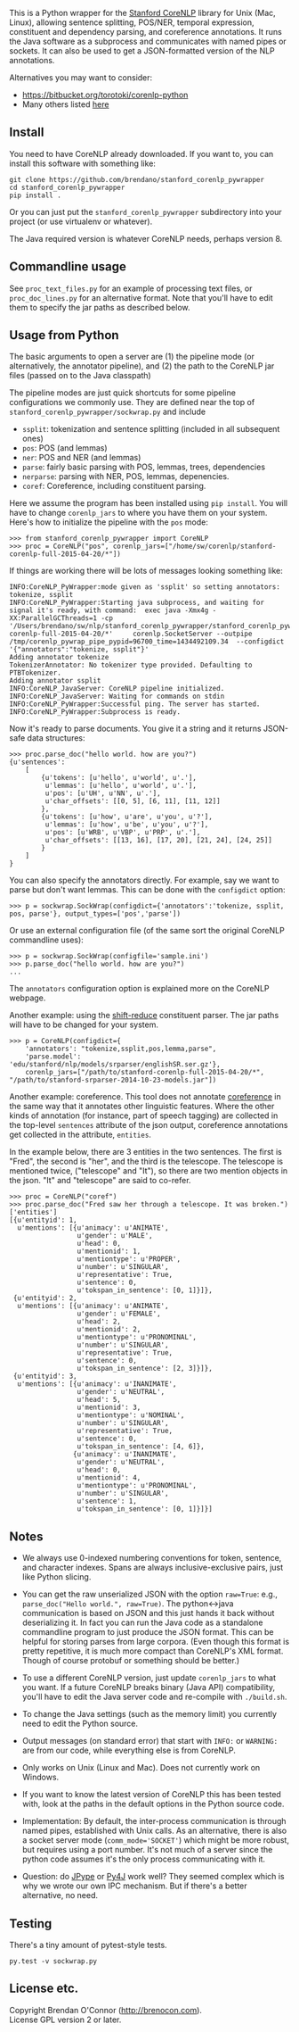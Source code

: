 This is a Python wrapper for the [Stanford CoreNLP][c] library for Unix (Mac,
Linux), allowing sentence splitting, POS/NER, temporal expression, constituent
and dependency parsing, and coreference annotations. It runs the Java software
as a subprocess and communicates with named pipes or sockets.  It can also be
used to get a JSON-formatted version of the NLP annotations.

Alternatives you may want to consider:

  * https://bitbucket.org/torotoki/corenlp-python
  * Many others listed [here][c]

[c]: http://nlp.stanford.edu/software/corenlp.shtml

## Install

You need to have CoreNLP already downloaded.
If you want to, you can install this software with something like:

```
git clone https://github.com/brendano/stanford_corenlp_pywrapper
cd stanford_corenlp_pywrapper
pip install .
```

Or you can just put the `stanford_corenlp_pywrapper` subdirectory into your
project (or use virtualenv or whatever).

The Java required version is whatever CoreNLP needs, perhaps version 8.

## Commandline usage

See `proc_text_files.py` for an example of processing text files, or
`proc_doc_lines.py` for an alternative format. Note that you'll have to edit
them to specify the jar paths as described below.

## Usage from Python

The basic arguments to open a server are 
    (1) the pipeline mode (or alternatively, the annotator pipeline), and
    (2) the path to the CoreNLP jar files (passed on to the Java classpath)

The pipeline modes are just quick shortcuts for some pipeline configurations we
commonly use.  They are defined near the top of
`stanford_corenlp_pywrapper/sockwrap.py` and include

  * `ssplit`: tokenization and sentence splitting (included in all subsequent ones)
  * `pos`: POS (and lemmas)
  * `ner`: POS and NER (and lemmas)
  * `parse`: fairly basic parsing with POS, lemmas, trees, dependencies
  * `nerparse`: parsing with NER, POS, lemmas, depenencies.
  * `coref`: Coreference, including constituent parsing.

Here we assume the program has been installed using `pip install`.  You will
have to change `corenlp_jars` to where you have them on your system.
Here's how to initialize the pipeline with the `pos` mode:

```
>>> from stanford_corenlp_pywrapper import CoreNLP
>>> proc = CoreNLP("pos", corenlp_jars=["/home/sw/corenlp/stanford-corenlp-full-2015-04-20/*"])
```

If things are working there will be lots of messages looking something like:

```
INFO:CoreNLP_PyWrapper:mode given as 'ssplit' so setting annotators: tokenize, ssplit
INFO:CoreNLP_PyWrapper:Starting java subprocess, and waiting for signal it's ready, with command:  exec java -Xmx4g -XX:ParallelGCThreads=1 -cp '/Users/brendano/sw/nlp/stanford_corenlp_pywrapper/stanford_corenlp_pywrapper/lib/*:/home/sw/corenlp/stanford-corenlp-full-2015-04-20/*'     corenlp.SocketServer --outpipe /tmp/corenlp_pywrap_pipe_pypid=96700_time=1434492109.34  --configdict '{"annotators":"tokenize, ssplit"}'
Adding annotator tokenize
TokenizerAnnotator: No tokenizer type provided. Defaulting to PTBTokenizer.
Adding annotator ssplit
INFO:CoreNLP_JavaServer: CoreNLP pipeline initialized.
INFO:CoreNLP_JavaServer: Waiting for commands on stdin
INFO:CoreNLP_PyWrapper:Successful ping. The server has started.
INFO:CoreNLP_PyWrapper:Subprocess is ready.
```

Now it's ready to parse documents.  You give it a string and it returns
JSON-safe data structures: 

```
>>> proc.parse_doc("hello world. how are you?")
{u'sentences': 
    [
        {u'tokens': [u'hello', u'world', u'.'],
         u'lemmas': [u'hello', u'world', u'.'],
         u'pos': [u'UH', u'NN', u'.'],
         u'char_offsets': [[0, 5], [6, 11], [11, 12]]
        },
        {u'tokens': [u'how', u'are', u'you', u'?'],
         u'lemmas': [u'how', u'be', u'you', u'?'],
         u'pos': [u'WRB', u'VBP', u'PRP', u'.'],
         u'char_offsets': [[13, 16], [17, 20], [21, 24], [24, 25]]
        }
    ]
}
```

You can also specify the annotators directly. For example,
say we want to parse but don't want lemmas. This can be done
with the `configdict` option:

```
>>> p = sockwrap.SockWrap(configdict={'annotators':'tokenize, ssplit, pos, parse'}, output_types=['pos','parse'])
```

Or use an external configuration file (of the same sort the original CoreNLP commandline uses):

```
>>> p = sockwrap.SockWrap(configfile='sample.ini')
>>> p.parse_doc("hello world. how are you?")
...
```

The `annotators` configuration option is explained more on the CoreNLP webpage.

Another example: using the [shift-reduce][sr] constituent parser.  The jar
paths will have to be changed for your system.

```
>>> p = CoreNLP(configdict={
    'annotators': "tokenize,ssplit,pos,lemma,parse",
    'parse.model': 'edu/stanford/nlp/models/srparser/englishSR.ser.gz'},  
    corenlp_jars=["/path/to/stanford-corenlp-full-2015-04-20/*", "/path/to/stanford-srparser-2014-10-23-models.jar"])
```

[sr]: http://nlp.stanford.edu/software/srparser.shtml

Another example: coreference. This tool does not annotate
[coreference](http://nlp.stanford.edu/projects/coref.shtml "coreference") in
the same way that it annotates other linguistic features. Where the other kinds
of annotation (for instance, part of speech tagging) are collected in the
top-level `sentences` attribute of the json output, coreference annotations get
collected in the attribute, `entities`.  

In the example below, there are 3 entities in the two sentences. The first is
"Fred", the second is "her", and the third is the telescope. The telescope is
mentioned twice, ("telescope" and "It"), so there are two mention objects in
the json. "It" and "telescope" are said to co-refer.

```
>>> proc = CoreNLP("coref")
>>> proc.parse_doc("Fred saw her through a telescope. It was broken.")['entities']
[{u'entityid': 1,
  u'mentions': [{u'animacy': u'ANIMATE',
                 u'gender': u'MALE',
                 u'head': 0,
                 u'mentionid': 1,
                 u'mentiontype': u'PROPER',
                 u'number': u'SINGULAR',
                 u'representative': True,
                 u'sentence': 0,
                 u'tokspan_in_sentence': [0, 1]}]},
 {u'entityid': 2,
  u'mentions': [{u'animacy': u'ANIMATE',
                 u'gender': u'FEMALE',
                 u'head': 2,
                 u'mentionid': 2,
                 u'mentiontype': u'PRONOMINAL',
                 u'number': u'SINGULAR',
                 u'representative': True,
                 u'sentence': 0,
                 u'tokspan_in_sentence': [2, 3]}]},
 {u'entityid': 3,
  u'mentions': [{u'animacy': u'INANIMATE',
                 u'gender': u'NEUTRAL',
                 u'head': 5,
                 u'mentionid': 3,
                 u'mentiontype': u'NOMINAL',
                 u'number': u'SINGULAR',
                 u'representative': True,
                 u'sentence': 0,
                 u'tokspan_in_sentence': [4, 6]},
                {u'animacy': u'INANIMATE',
                 u'gender': u'NEUTRAL',
                 u'head': 0,
                 u'mentionid': 4,
                 u'mentiontype': u'PRONOMINAL',
                 u'number': u'SINGULAR',
                 u'sentence': 1,
                 u'tokspan_in_sentence': [0, 1]}]}]
```

## Notes

* We always use 0-indexed numbering conventions for token, sentence, and
  character indexes.  Spans are always inclusive-exclusive pairs, just like
  Python slicing.

* You can get the raw unserialized JSON with the option `raw=True`: e.g.,
    `parse_doc("Hello world.", raw=True)`.  The python<->java communication is
    based on JSON and this just hands it back without deserializing it.  In
    fact you can run the Java code as a standalone commandline program to just
    produce the JSON format. This can be helpful for storing parses from large
    corpora. (Even though this format is pretty repetitive, it is much more
    compact than CoreNLP's XML format. Though of course protobuf or something
    should be better.)

* To use a different CoreNLP version, just update `corenlp_jars` 
    to what you want. If a future CoreNLP breaks binary (Java API)
    compatibility, you'll have to edit the Java server code and re-compile with
    `./build.sh`.

* To change the Java settings (such as the memory limit) you currently need to
    edit the Python source.

* Output messages (on standard error) that start with `INFO:` or `WARNING:` are
    from our code, while everything else is from CoreNLP.

* Only works on Unix (Linux and Mac).  Does not currently work on Windows.

* If you want to know the latest version of CoreNLP this has been tested with,
    look at the paths in the default options in the Python source code.

* Implementation: By default, the inter-process communication is through named
    pipes, established with Unix calls. As an alternative, there is also
    a socket server mode (`comm_mode='SOCKET'`) which might be more robust, but
    requires using a port number.  It's not much of a server since the python
    code assumes it's the only process communicating with it.

* Question: do [JPype](http://jpype.sourceforge.net/) or
    [Py4J](http://py4j.sourceforge.net/) work well?  They seemed complex which
    is why we wrote our own IPC mechanism.  But if there's a better alternative, no need.

## Testing

There's a tiny amount of pytest-style tests.

    py.test -v sockwrap.py

## License etc.

Copyright Brendan O'Connor (http://brenocon.com).  
License GPL version 2 or later.

